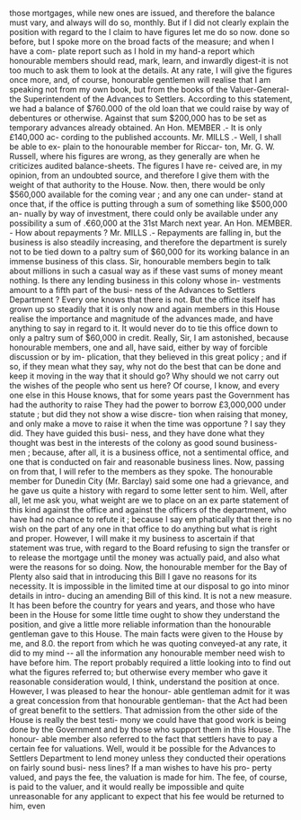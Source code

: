 those mortgages, while new ones are issued, and therefore the balance must vary, and always will do so, monthly. But if I did not clearly explain the position with regard to the I claim to have figures let me do so now. done so before, but I spoke more on the broad facts of the measure; and when I have a com- plate report such as I hold in my hand-a report which honourable members should read, mark, learn, and inwardly digest-it is not too much to ask them to look at the details. At any rate, I will give the figures once more, and, of course, honourable gentlemen will realise that I am speaking not from my own book, but from the books of the Valuer-General-the Superintendent of the Advances to Settlers. According to this statement, we had a balance of $760.000 of the old loan that we could raise by way of debentures or otherwise. Against that sum $200,000 has to be set as temporary advances already obtained. An Hon. MEMBER .- It is only £140,000 ac- cording to the published accounts. Mr. MILLS .- Well, I shall be able to ex- plain to the honourable member for Riccar- ton, Mr. G. W. Russell, where his figures are wrong, as they generally are when he criticizes audited balance-sheets. The figures I have re- ceived are, in my opinion, from an undoubted source, and therefore I give them with the weight of that authority to the House. Now. then, there would be only $560,000 available for the coming vear ; and any one can under- stand at once that, if the office is putting through a sum of something like $500,000 an- nually by way of investment, there could only be available under any possibility a sum of .€60,000 at the 31st March next year. An Hon. MEMBER. - How about repayments ? Mr. MILLS .- Repayments are falling in, but the business is also steadily increasing, and therefore the department is surely not to be tied down to a paltry sum of $60,000 for its working balance in an immense business of this class. Sir, honourable members begin to talk about millions in such a casual way as if these vast sums of money meant nothing. Is there any lending business in this colony whose in- vestments amount to a fifth part of the busi- ness of the Advances to Settlers Department ? Every one knows that there is not. But the office itself has grown up so steadily that it is only now and again members in this House realise the importance and magnitude of the advances made, and have anything to say in regard to it. It would never do to tie this office down to only a paltry sum of $60,000 in credit. Really, Sir, I am astonished, because honourable members, one and all, have said, either by way of forcible discussion or by im- plication, that they believed in this great policy ; and if so, if they mean what they say, why not do the best that can be done and keep it moving in the way that it should go? Why should we not carry out the wishes of the people who sent us here? Of course, I know, and every one else in this House knows, that for some years past the Government has had the authority to raise They had the power to borrow £3,000,000 under statute ; but did they not show a wise discre- tion when raising that money, and only make a move to raise it when the time was opportune ? I say they did. They have guided this busi- ness, and they have done what they thought was best in the interests of the colony as good sound business-men ; because, after all, it is a business office, not a sentimental office, and one that is conducted on fair and reasonable business lines. Now, passing on from that, I will refer to the members as they spoke. The honourable member for Dunedin City (Mr. Barclay) said some one had a grievance, and he gave us quite a history with regard to some letter sent to him. Well, after all, let me ask you, what weight are we to place on an ex parte statement of this kind against the office and against the officers of the department, who have had no chance to refute it ; because I say em phatically that there is no wish on the part of any one in that office to do anything but what is right and proper. However, I will make it my business to ascertain if that statement was true, with regard to the Board refusing to sign the transfer or to release the mortgage until the money was actually paid, and also what were the reasons for so doing. Now, the honourable member for the Bay of Plenty also said that in introducing this Bill I gave no reasons for its necessity. It is impossible in the limited time at our disposal to go into minor details in intro- ducing an amending Bill of this kind. It is not a new measure. It has been before the country for years and years, and those who have been in the House for some little time ought to show they understand the position, and give a little more reliable information than the honourable gentleman gave to this House. The main facts were given to the House by me, and 8.0. the report from which he was quoting conveyed-at any rate, it did to my mind -- all the information any honourable member need wish to have before him. The report probably required a little looking into to find out what the figures referred to; but otherwise every member who gave it reasonable consideration would, I think, understand the position at once. However, I was pleased to hear the honour- able gentleman admit for it was a great concession from that honourable gentleman- that the Act had been of great benefit to the settlers. That admission from the other side of the House is really the best testi- mony we could have that good work is being done by the Government and by those who support them in this House. The honour- able member also referred to the fact that settlers have to pay a certain fee for valuations. Well, would it be possible for the Advances to Settlers Department to lend money unless they conducted their operations on fairly sound busi- ness lines? If a man wishes to have his pro- perty valued, and pays the fee, the valuation is made for him. The fee, of course, is paid to the valuer, and it would really be impossible and quite unreasonable for any applicant to expect that his fee would be returned to him, even 
